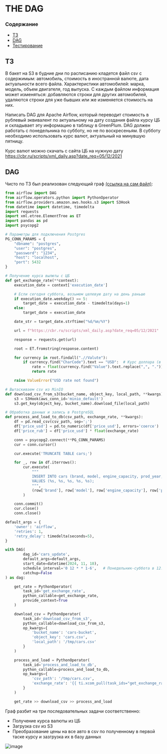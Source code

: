 # THE DAG

### Содержание
- [ТЗ](#ТЗ)
- [DAG](#DAG)
- [Тестирование]()

## ТЗ

В бакет на S3 в будние дни по расписанию кладется файл csv с содержимым: автомобиль, стоимость в иностранной валюте, дата актуальности всего файла. Характеристики автомобилей: марка, модель, объем двигателя, год выпуска. С каждым файлом информация может изменяться: добавляются строки для других автомобилей, удаляются строки для уже бывших или же изменяется стоимость на них.

Написать DAG для Apache Airflow, который переводит стоимость в рублевый эквивалент по актуальному на дату создания файла курсу ЦБ и складывает эту информацию в таблицу в GreenPlum. DAG должен работать с понедельника по субботу, но не по воскресеньям. В субботу необходимо использовать курс валют, актуальный на минувшую пятницу.

Курс валют можно скачать с сайта ЦБ на нужную дату https://cbr.ru/scripts/xml_daily.asp?date_req=05/12/2021

## DAG

Чисто по ТЗ был реализован следующий граф [(ссылка на сам файл)](./update-cars.py):

```python
from airflow import DAG
from airflow.operators.python import PythonOperator
from airflow.providers.amazon.aws.hooks.s3 import S3Hook
from datetime import datetime, timedelta
import requests
import xml.etree.ElementTree as ET
import pandas as pd
import psycopg2

# Параметры для подключения Postgres
PG_CONN_PARAMS = {
    "dbname": "postgres",
    "user": "postgres",
    "password": "1234",
    "host": "localhost",
    "port": 5432
}

# Получение курса вылюты с ЦБ
def get_exchange_rate(**context):
    execution_date = context['execution_date']

    # Если сегодня суббота, возьмем целевую дату на день раньше
    if execution_date.weekday() == 5:
        target_date = execution_date - timedelta(days=1)
    else:
        target_date = execution_date

    date_str = target_date.strftime("%d/%m/%Y")

    url = f"https://cbr.ru/scripts/xml_daily.asp?date_req=05/12/2021"

    response = requests.get(url)

    root = ET.fromstring(response.content)

    for currency in root.findall(".//Valute"):
        if currency.find("CharCode").text == "USD":  # Курс доллара (в ТЗ не было указано какая именно иностранная валюта хранится в csv)
            rate = float(currency.find("Value").text.replace(",", "."))
            return rate

    raise ValueError("USD rate not found")

# Вытаскиваем csv из MinIO
def download_csv_from_s3(bucket_name, object_key, local_path, **kwargs):
    s3 = S3Hook(aws_conn_id='minio_default')
    s3.get_key(object_key, bucket_name).download_file(local_path)

# Обработка данных и запись в PostgreSQL
def process_and_load_to_db(csv_path, exchange_rate, **kwargs):
    df = pd.read_csv(csv_path, sep=';')
    df['price_usd'] = pd.to_numeric(df['price_usd'], errors='coerce')
    df['price_rub'] = df['price_usd'] * float(exchange_rate)

    conn = psycopg2.connect(**PG_CONN_PARAMS)
    cur = conn.cursor()

    cur.execute('TRUNCATE TABLE cars;')

    for _, row in df.iterrows():
        cur.execute(
            """
            INSERT INTO cars (brand, model, engine_capacity, prod_year, price)
            VALUES (%s, %s, %s, %s, %s);
            """,
            (row['brand'], row['model'], row['engine_capacity'], row['prod_year'], row['price_rub'])
        )

    conn.commit()
    cur.close()
    conn.close()

default_args = {
    'owner': 'airflow',
    'retries': 1,
    'retry_delay': timedelta(seconds=5),
}

with DAG(
        dag_id='cars_update',
        default_args=default_args,
        start_date=datetime(2024, 11, 18),
        schedule_interval='0 12 * * 1-6',   # Понедельник-суббота в 12:00
        catchup=False
) as dag:

    get_rate = PythonOperator(
        task_id='get_exchange_rate',
        python_callable=get_exchange_rate,
        provide_context=True
    )

    download_csv = PythonOperator(
        task_id='download_csv_from_s3',
        python_callable=download_csv_from_s3,
        op_kwargs={
            'bucket_name': 'cars-bucket',
            'object_key': 'cars.csv',
            'local_path': '/tmp/cars.csv'
        }
    )

    process_and_load = PythonOperator(
        task_id='process_and_load_to_db',
        python_callable=process_and_load_to_db,
        op_kwargs={
            'csv_path': '/tmp/cars.csv',
            'exchange_rate': '{{ ti.xcom_pull(task_ids="get_exchange_rate") }}'
        }
    )

    get_rate >> download_csv >> process_and_load
```

Граф разбит на три последовательных задачи соответственно:
- Получение курса валюты из ЦБ
- Загрузка csv из S3
- Преобразование цены на все авто в csv по полученному в первой таске курсу и зазгрузка их в базу данных

![image](https://github.com/user-attachments/assets/680550c1-7c70-47cf-aa51-339af26cdc7d)


